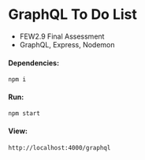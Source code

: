 # GraphQL To Do List

- FEW2.9 Final Assessment
- GraphQL, Express, Nodemon

#### Dependencies:

```
npm i
```

#### Run:

```
npm start
```

#### View:

```
http://localhost:4000/graphql
```
